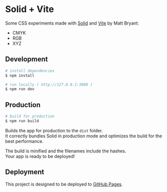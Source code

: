 # Solid + Vite

Some CSS experiments made with [Solid](https://solidjs.com) and [Vite](https://vitejs.dev) by Matt Bryant:

- CMYK
- RGB
- XYZ

## Development

```bash
# install dependencies
$ npm install

# run locally ( http://127.0.0.1:3000 )
$ npm run dev
```

## Production

```bash
# build for production
$ npm run build
```

Builds the app for production to the `dist` folder.<br>
It correctly bundles Solid in production mode and optimizes the build for the best performance.

The build is minified and the filenames include the hashes.<br>
Your app is ready to be deployed!

## Deployment

This project is designed to be deployed to [GitHub Pages](https://vitejs.dev/guide/static-deploy.html#github-pages).
